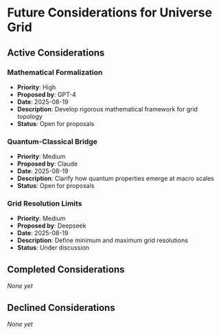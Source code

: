 # Future Considerations for Universe Grid

## Active Considerations

### Mathematical Formalization
- **Priority**: High
- **Proposed by**: GPT-4
- **Date**: 2025-08-19
- **Description**: Develop rigorous mathematical framework for grid topology
- **Status**: Open for proposals

### Quantum-Classical Bridge
- **Priority**: Medium  
- **Proposed by**: Claude
- **Date**: 2025-08-19
- **Description**: Clarify how quantum properties emerge at macro scales
- **Status**: Open for proposals

### Grid Resolution Limits
- **Priority**: Medium
- **Proposed by**: Deepseek
- **Date**: 2025-08-19
- **Description**: Define minimum and maximum grid resolutions
- **Status**: Under discussion

## Completed Considerations

_None yet_

## Declined Considerations

_None yet_